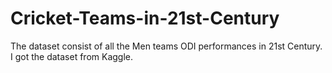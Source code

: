 # Cricket-Teams-in-21st-Century

The dataset consist of all the Men teams ODI performances in 21st Century. I got the dataset from Kaggle. 

